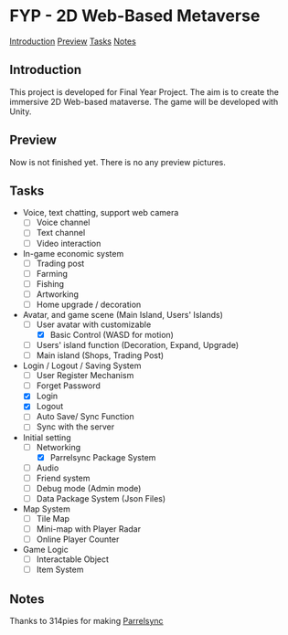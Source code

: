 # FYP - 2D Web-Based Metaverse
[Introduction](https://github.com/Derekdc30/FYP/blob/main/README.md#introduction)
[Preview](https://github.com/Derekdc30/FYP/blob/main/README.md#preview)
[Tasks](https://github.com/Derekdc30/FYP/blob/main/README.md#tasks)
[Notes](https://github.com/Derekdc30/FYP/blob/main/README.md#notes)
## Introduction
This project is developed for Final Year Project. The aim is to create the immersive 2D Web-based mataverse. The game will be developed with Unity.
## Preview
Now is not finished yet. There is no any preview pictures.
## Tasks
- Voice, text chatting, support web camera 
  - [ ] Voice channel
  - [ ] Text channel
  - [ ] Video interaction
- In-game economic system
  - [ ] Trading post
  - [ ] Farming
  - [ ] Fishing
  - [ ] Artworking
  - [ ] Home upgrade / decoration
- Avatar, and game scene (Main Island, Users' Islands)
  - [ ] User avatar with customizable
    - [x] Basic Control (WASD for motion)
  - [ ] Users' island function (Decoration, Expand, Upgrade)
  - [ ] Main island (Shops, Trading Post)
- Login / Logout / Saving System
  - [ ] User Register Mechanism
  - [ ] Forget Password
  - [x] Login
  - [x] Logout
  - [ ] Auto Save/ Sync Function
  - [ ] Sync with the server
- Initial setting
  - [ ] Networking
    - [x] Parrelsync Package System
  - [ ] Audio
  - [ ] Friend system
  - [ ] Debug mode (Admin mode)
  - [ ] Data Package System (Json Files)
- Map System
  - [ ] Tile Map
  - [ ] Mini-map with Player Radar 
  - [ ] Online Player Counter
- Game Logic
  - [ ] Interactable Object
  - [ ] Item System
## Notes
Thanks to 314pies for making [Parrelsync](https://github.com/VeriorPies/ParrelSync)
